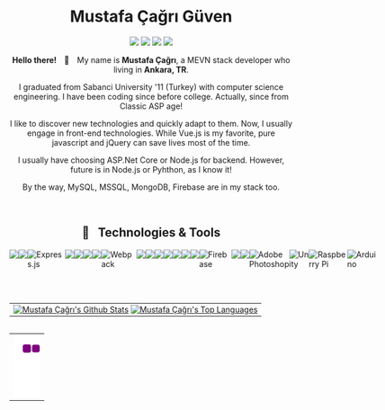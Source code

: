 <h1 align="center">Mustafa Çağrı Güven</h1>
<p align="center">
    <a href="https://github.com/mustafacagri" target="_blank"><img src="https://img.shields.io/badge/-Github-000?style=flat-square&logo=Github&logoColor=white"/></a>
    <a href="https://www.linkedin.com/in/mustafacagri" target="_blank"><img src="https://img.shields.io/badge/-LinkedIn-blue?style=flat-square&logo=Linkedin&logoColor=white"/></a>
    <a href="https://twitter.com/mustafacagri" target="_blank"><img src="https://img.shields.io/badge/-Twitter-1ca0f1?style=flat-square&labelColor=1ca0f1&logo=twitter&logoColor=white"/></a>
    <a href="mailto:me@mustafacagri.com" target="_blank"><img src="https://img.shields.io/badge/-Gmail-c14438?style=flat-square&logo=Gmail&logoColor=white"/></a>
</p>
<p align="center"><strong>Hello there! <span style="margin:0 10px;">👋</span></strong> My name is <strong>Mustafa Çağrı</strong>, a MEVN stack developer who living in <strong>Ankara, TR</strong>.</p>

<p align="center">I graduated from Sabanci University '11 (Turkey) with computer science engineering. I have been coding since before college. Actually, since from Classic ASP age!</p>

<p align="center">I like to discover new technologies and quickly adapt to them. Now, I usually engage in front-end technologies. While Vue.js is my favorite, pure javascript and jQuery can save lives most of the time.</p>

<p align="center">I usually have choosing ASP.Net Core or Node.js for backend. However, future is in Node.js or Pyhthon, as I know it!</p>

<p align="center">By the way, MySQL, MSSQL, MongoDB, Firebase are in my stack too.</p>

<p>&nbsp;</p>

<h2 align="center">🔧 &nbsp; Technologies & Tools</h2>

<div style="display:flex;">
    <img src="https://img.shields.io/badge/javascript%20-%23323330.svg?&style=for-the-badge&logo=javascript&logoColor=%23F7DF1E"/>
    <img src="https://img.shields.io/badge/node.js%20-%2343853D.svg?&style=for-the-badge&logo=node.js&logoColor=white"/>
    <img alt="Express.js" src="https://img.shields.io/badge/express.js%20-%23404d59.svg?&style=for-the-badge"/>
    <img src="https://img.shields.io/badge/html5%20-%23E34F26.svg?&style=for-the-badge&logo=html5&logoColor=white"/>
    <img src="https://img.shields.io/badge/css3%20-%231572B6.svg?&style=for-the-badge&logo=css3&logoColor=white"/>
    <img src="https://img.shields.io/badge/c%23%20-%23239120.svg?&style=for-the-badge&logo=c-sharp&logoColor=white"/>
    <img src="https://img.shields.io/badge/vuejs%20-%2335495e.svg?&style=for-the-badge&logo=vue.js&logoColor=%234FC08D"/>
    <img alt="Webpack" src="https://img.shields.io/badge/webpack%20-%238DD6F9.svg?&style=for-the-badge&logo=webpack&logoColor=black" />
    <img src="https://img.shields.io/badge/bootstrap%20-%23563D7C.svg?&style=for-the-badge&logo=bootstrap&logoColor=white"/>
    <img src="https://img.shields.io/badge/jquery%20-%230769AD.svg?&style=for-the-badge&logo=jquery&logoColor=white"/>
    <img src="https://img.shields.io/badge/SASS%20-hotpink.svg?&style=for-the-badge&logo=SASS&logoColor=white"/>
    <img src="https://img.shields.io/badge/git%20-%23F05033.svg?&style=for-the-badge&logo=git&logoColor=white"/>
    <img src="https://img.shields.io/badge/github%20-%23121011.svg?&style=for-the-badge&logo=github&logoColor=white"/>
    <img src="https://img.shields.io/badge/-Stack%20overflow-FE7A16?style=for-the-badge&logo=stack-overflow&logoColor=white"/>
    <img src="https://img.shields.io/badge/heroku%20-%23430098.svg?&style=for-the-badge&logo=heroku&logoColor=white"/>
    <img alt="Firebase" src="https://img.shields.io/badge/firebase%20-%23039BE5.svg?&style=for-the-badge&logo=firebase"/>
    <img src="https://img.shields.io/badge/mysql-%2300f.svg?&style=for-the-badge&logo=mysql&logoColor=white"/>
    <img src ="https://img.shields.io/badge/MongoDB-%234ea94b.svg?&style=for-the-badge&logo=mongodb&logoColor=white"/>
    <img alt="Adobe Photoshop" src="https://img.shields.io/badge/adobe%20photoshop%20-%2331A8FF.svg?&style=for-the-badge&logo=adobe%20photoshop&logoColor=white"/>
    <img alt="Unity" src="https://img.shields.io/badge/unity%20-%23000000.svg?&style=for-the-badge&logo=unity&logoColor=white"/>
    <img alt="Raspberry Pi" src="https://img.shields.io/badge/-Raspberry%20Pi-C51A4A?style=for-the-badge&logo=Raspberry-Pi"/>
    <img alt="Arduino" src="https://img.shields.io/badge/-Arduino-00979D?style=for-the-badge&logo=Arduino&logoColor=white"/>
</div>

<p>&nbsp;</p>

<table border="0" style="margin-top:30px; border:0px !important;" class="mt-4">
    <tr>
        <td align="center">
<a href="https://github-readme-stats.vercel.app/api?username=mustafacagri&count_private=true"><img alt="Mustafa Çağrı's Github Stats" src="https://github-readme-stats.vercel.app/api?username=mustafacagri&show_icons=true&count_private=true&theme=dracula&hide_border=true&bg_color=0D1117" /></a>
  <a href="https://github.com/mustafacagri/github-readme-stats"><img alt="Mustafa Çağrı's Top Languages" src="https://github-readme-stats.vercel.app/api/top-langs/?username=mustafacagri&langs_count=8&count_private=true&layout=compact&theme=dracula&hide_border=true&bg_color=0D1117" /></a>
        </td>
    </tr>
</table>

<table border="0" style="margin-top:30px; border:0px !important;" class="mt-4">
    <tr>
        <td align="center">
<img src="https://github.com/mustafacagri/mustafacagri/blob/output/github-contribution-grid-snake.gif" />
        </td>
    </tr>
</table>
